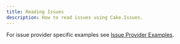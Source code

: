 ```yaml
---
title: Reading Issues
description: How to read issues using Cake.Issues.
---
```


For issue provider specific examples see [Issue Provider Examples](../../issue-providers/index.md).

